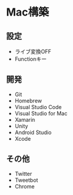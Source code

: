 # Mac構築

## 設定
* ライブ変換OFF
* Functionキー

## 開発
* Git
* Homebrew
* Visual Studio Code
* Visual Studio for Mac
* Xamarin
* Unity
* Android Studio
* Xcode

## その他
* Twitter
* Tweetbot
* Chrome
